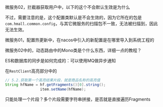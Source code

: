 微服务02，拦截器获取用户中，以下的这个不会默认生效是为什么

不过，需要注意的是，这个配置类默认是不会生效的，因为它所在的包是`com.hmall.common.config`，与其它微服务的扫描包不一致，无法被扫描到，因此无法生效。

微服务01，配置热更新中，在nacos中引入的新配置是在哪里导入到系统工程的

微服务02中的，动态路由中的Mono类是个什么东西，详细一点的教程？

ES和数据库的同步是如何完成的：可以使用MQ做异步通知

在`RestClient`高亮部分中的

```java
// 5.2.获取第一个高亮结果片段，就是商品名称的高亮值
String hfName = hf.getFragments()[0].string();
                item.setName(hfName);
```

只能处理一个片段？多个片段需要字符串拼接，是否就是直接遍历Fragments
